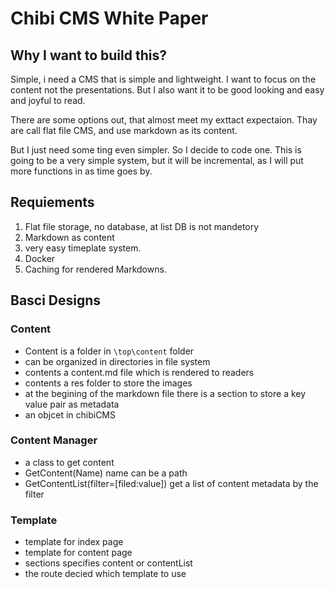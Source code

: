 # Chibi CMS White Paper
## Why I want to build this?
Simple, i need a CMS that is simple and lightweight. I want to focus on the content not the presentations. But I also want it to be good looking and easy and joyful to read.

There are some options out, that almost meet my exttact expectaion. Thay are call flat file CMS, and use markdown as its content.

But I just need some ting even  simpler. So I decide to code one. This is going to be a very simple system, but it will be incremental, as I will put more functions in as time goes by.

## Requiements
1. Flat file storage, no database, at list DB is not mandetory
2. Markdown as content
3. very easy timeplate system.
4. Docker
5. Caching for rendered Markdowns.

## Basci Designs

### Content
* Content is a folder in `\top\content` folder
* can be organized in directories in file system
* contents a content.md file which is rendered to readers
* contents a res folder to store the images
* at the begining of the markdown file there is a section to store a key value pair as metadata
* an objcet in chibiCMS
### Content Manager
* a class to get content
* GetContent(Name) name can be a path
* GetContentList(filter=[filed:value]) get a list of content metadata by the filter
### Template
* template for index page
* template for content page
* sections specifies content or contentList
* the route decied which template to use

